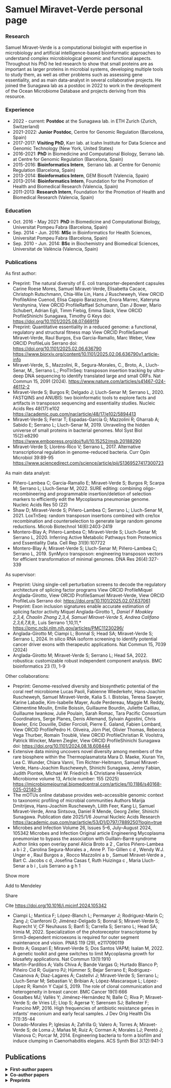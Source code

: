 # Samuel Miravet-Verde personal page

### Research 

<!---
<img style="float: left; width: 15%; height: auto" src="./profile_image.jpeg">
-->

Samuel Miravet-​Verde is a computational biologist with expertise in microbiology and artificial intelligence-​based bioinformatic approaches to understand complex microbiological genomic and functional aspects. Throughout his PhD he led research to show that small proteins are as important as larger proteins in microbial systems, developing multiple tools to study them, as well as other problems such as assessing gene essentiality, and as main data-​analyst in several collaborative projects. He joined the Sunagawa lab as a postdoc in 2022 to work in the development of the Ocean Microbiome Database and projects deriving from this resource.

### Experience 

- 2022 - current: **Postdoc** at the Sunagawa lab. in ETH Zurich (Zurich, Switzerland)
- 2021-​2022: **Junior Postdoc**, Centre for Genomic Regulation (Barcelona, Spain)
- 2017-​2017: **Visiting PhD**, Karr lab. at Icahn Institute for Data Science and Genomic Technology (New York, United States)
- 2016-​2021: **PhD** in Biomedicine and Computational Biology, Serrano lab. at Centre for Genomic Regulation (Barcelona, Spain)
- 2015-​2016: **Bioinformatics Intern**,  Serrano lab. at Centre for Genomic Regulation (Barcelona, Spain)
- 2013-​2014: **Bioinformatics Intern**, GEM Biosoft (Valencia, Spain)
- 2013-​2014: **Bioinformatics Intern**, Foundation for the Promotion of Health and Biomedical Research (Valencia, Spain)
- 2011-​2013: **Research Intern**, Foundation for the Promotion of Health and Biomedical Research (Valencia, Spain)

### Education

- ​Oct. 2016 - May 2021: **PhD** in Biomedicine and Computational Biology, Universitat Pompeu Fabra (Barcelona, Spain)
- Sep. 2014 - Jun. ​2016: **MSc** in Bioinformatics for Health Sciences, Universitat Pompeu Fabra (Barcelona, Spain)
- Sep. 2010 - Jun. ​2014: **BSc** in Biochemistry and Biomedical Sciences, Universitat de València (Valencia, Spain)

### Publications

As first author:

- Preprint: The natural diversity of E. coli transporter-dependent capsules
Carine Roese Mores, Samuel Miravet-Verde, Elisabetta Cacace, Christoph Rutschmann, Chia-Wie Lin, Hans J Ruscheweyh,  View ORCID ProfileAline Cuenod, Elisa Cappio Barazzone, Enora Marrec, Kateryna Vershynina,  View ORCID ProfileRaffael Schumann, Dan J Bower, Mario Schubert, Adrian Egli, Timm Fiebig, Emma Slack,  View ORCID ProfileShinichi Sunagawa, Timothy G Keys
doi: https://doi.org/10.1101/2025.08.07.669119
- Preprint: Quantitative essentiality in a reduced genome: a functional, regulatory and structural fitness map
 View ORCID ProfileSamuel Miravet-Verde, Raul Burgos, Eva Garcia-Ramallo, Marc Weber,  View ORCID ProfileLuis Serrano
doi: https://doi.org/10.1101/2025.02.06.636790 https://www.biorxiv.org/content/10.1101/2025.02.06.636790v1.article-info
- Miravet-Verde, S., Mazzolini, R., Segura-Morales, C., Broto, A., Lluch-Senar, M., Serrano L.; ProTInSeq: transposon insertion tracking by ultra-deep DNA sequencing to identify translated large and small ORFs. Nat Commun 15, 2091 (2024). https://www.nature.com/articles/s41467-024-46112-2
- Miravet-Verde S; Burgos R; Delgado J; Lluch-Senar M; Serrano L, 2020. FASTQINS and ANUBIS: two bioinformatic tools to explore facts and artifacts in transposon sequencing and essentiality studies.  Nucleic Acids Res 48(17):e102 https://academic.oup.com/nar/article/48/17/e102/5894413
- Miravet-Verde S; Ferrar T; Espadas-García G; Mazzolini R; Gharrab A; Sabido E; Serrano L; Lluch-Senar M, 2019. Unraveling the hidden universe of small proteins in bacterial genomes.  Mol Syst Biol 15(2):e8290 https://www.embopress.org/doi/full/10.15252/msb.20188290
- Miravet-Verde S; Lloréns-Rico V; Serrano L, 2017. Alternative transcriptional regulation in genome-reduced bacteria.  Curr Opin Microbiol 39:89-95
https://www.sciencedirect.com/science/article/pii/S1369527417300723

As main data analyst:

- Piñero-Lambea C; Garcia-Ramallo E; Miravet-Verde S; Burgos R; Scarpa M; Serrano L; Lluch-Senar M, 2022. SURE editing: combining oligo-recombineering and programmable insertion/deletion of selection markers to efficiently edit the Mycoplasma pneumoniae genome. Nucleic Acids Res 50 (22)
- Shaw D; Miravet-Verde S; Piñero-Lambea C; Serrano L; Lluch-Senar M, 2021. LoxTnSeq: random transposon insertions combined with cre/lox recombination and counterselection to generate large random genome reductions.  Microb Biotechnol 14(6):2403-2419
- Montero-Blay A; Piñero-Lambea C; Miravet-Verde S; Lluch-Senar M; Serrano L, 2020. Inferring Active Metabolic Pathways from Proteomics and Essentiality Data.  Cell Rep 31(9):107722
- Montero-Blay A; Miravet-Verde S; Lluch-Senar M; Piñero-Lambea C; Serrano L, 2019. SynMyco transposon: engineering transposon vectors for efficient transformation of minimal genomes.  DNA Res 26(4):327-339

As supervisor:
- Preprint: Using single-cell perturbation screens to decode the regulatory architecture of splicing factor programs
 View ORCID ProfileMiquel Anglada-Girotto,  View ORCID ProfileSamuel Miravet-Verde,  View ORCID ProfileLuis Serrano
doi: https://doi.org/10.1101/2025.02.07.637061 
- Preprint: Exon inclusion signatures enable accurate estimation of splicing factor activity
Miquel Anglada-Girotto 1,*, Daniel F Moakley 2,3,4, Chaolin Zhang 2,3,4, Samuel Miravet-Verde 5, Andrea Califano 2,3,6,7,8,9,*, Luis Serrano 1,10,11,* https://pmc.ncbi.nlm.nih.gov/articles/PMC11230296/
- Anglada-Girotto M; Ciampi L; Bonnal S; Head SA; Miravet-Verde S; Serrano L, 2024. In silico RNA isoform screening to identify potential cancer driver exons with therapeutic applications. Nat Commun 15, 7039 (2024)
- Anglada-Girotto M; Miravet-Verde S; Serrano L; Head SA, 2022. robustica: customizable robust independent component analysis. BMC bioinformatics 23 (1), 1-9

Other collaborations:
- Preprint: Genome-resolved diversity and biosynthetic potential of the coral reef microbiome
Lucas Paoli, Fabienne Wiederkehr, Hans-Joachim Ruscheweyh, Samuel Miravet-Verde, Kalia S. I. Bistolas, Teresa Sawyer, Karine Labadie, Kim-Isabelle Mayer, Aude Perdereau, Maggie M. Reddy, Clémentine Moulin, Emilie Boissin, Guillaume Bourdin, Juliette Cailliau, Guillaume Iwankow, Julie Poulain, Sarah Romac, Tara Pacific Consortium Coordinators, Serge Planes, Denis Allemand, Sylvain Agostini, Chris Bowler, Eric Douville, Didier Forcioli, Pierre E. Galand, Fabien Lombard,  View ORCID ProfilePedro H. Oliveira, Jörn Piel, Olivier Thomas, Rebecca Vega Thurber, Romain Troublé,  View ORCID ProfileChristian R. Voolstra, Patrick Wincker, Maren Ziegler,  View ORCID ProfileShinichi Sunagawa
doi: https://doi.org/10.1101/2024.08.18.608444
- Extensive data mining uncovers novel diversity among members of the rare biosphere within the Thermoplasmatota
Mara D. Maeke, Xiuran Yin, Lea C. Wunder, Chiara Vanni, Tim Richter-Heitmann, Samuel Miravet-Verde, Hans-Joachim Ruscheweyh, Shinichi Sunagawa, Jenny Fabian, Judith Piontek, Michael W. Friedrich & Christiane Hassenrück 
Microbiome volume 13, Article number: 155 (2025) https://microbiomejournal.biomedcentral.com/articles/10.1186/s40168-025-02140-8
- The mOTUs online database provides web-accessible genomic context to taxonomic profiling of microbial communities Authors Marija Dmitrijeva, Hans-Joachim Ruscheweyh, Lilith Feer, Kang Li, Samuel Miravet-Verde, Anna Sintsova, Daniel R Mende, Georg Zeller, Shinichi Sunagawa. Publication date
2025/1/6
Journal
Nucleic Acids Research https://academic.oup.com/nar/article/53/D1/D797/7889250?login=true
- Microbes and Infection
Volume 26, Issues 5–6, July–August 2024, 105342
Microbes and Infection
Original article
Engineering Mycoplasma pneumoniae to bypass the association with Guillain-Barré syndrome
Author links open overlay panel
Alicia Broto a 2
, 
Carlos Piñero-Lambea a b i 2
, 
Carolina Segura-Morales a
, 
Anne P. Tio-Gillen c d
, 
Wendy W.J. Unger e
, 
Raul Burgos a
, 
Rocco Mazzolini a b
, 
Samuel Miravet-Verde a
, Bart C. Jacobs c d, Josefina Casas f, Ruth Huizinga c
, 
Maria Lluch-Senar a b i
, Luis Serrano a g h 1

Show more

Add to Mendeley

Share

Cite
https://doi.org/10.1016/j.micinf.2024.105342
- Ciampi L; Mantica F; López-Blanch L; Permanyer J; Rodriguez-Marín C; Zang J; Cianferoni D; Jiménez-Delgado S; Bonnal S; Miravet-Verde S; Ruprecht V; CF Neuhauss S; Banfi S; Carrella S; Serrano L; Head SA; Irimia M, 2022. Specialization of the photoreceptor transcriptome by Srrm3-dependent microexons is required for outer segment maintenance and vision. PNAS 119 (29), e2117090119
- Broto A; Gaspari E; Miravet-Verde S; Dos Santos VAPM; Isalan M, 2022. A genetic toolkit and gene switches to limit Mycoplasma growth for biosafety applications.  Nat Commun 13(1):1910
- Martín-Pardillos A; Valls Chiva Á; Bande Vargas G; Hurtado Blanco P; Piñeiro Cid R; Guijarro PJ; Hümmer S; Bejar Serrano E; Rodriguez-Casanova A; Diaz-Lagares Á; Castellvi J; Miravet-Verde S; Serrano L; Lluch-Senar M; Sebastian V; Bribian A; López-Mascaraque L; López-López R; Ramón Y Cajal S, 2019. The role of clonal communication and heterogeneity in breast cancer.  BMC Cancer 19(1):666
- Gosalbes MJ; Vallès Y; Jiménez-Hernández N; Balle C; Riva P; Miravet-Verde S; de Vries LE; Llop S; Agersø Y; Sørensen SJ; Ballester F; Francino MP, 2016. High frequencies of antibiotic resistance genes in infants' meconium and early fecal samples.  J Dev Orig Health Dis 7(1):35-44
- Dorado-Morales P; Iglesias A; Zafrilla G; Valero A; Torres A; Miravet-Verde S; de Loma J; Mañas M; Ruiz A; Corman A; Morales LJ; Peretó J; Vilanova C; Porcar M, 2014. Engineering bacteria to form a biofilm and induce clumping in Caenorhabditis elegans.  ACS Synth Biol 3(12):941-3

## Publications

<details>
<summary><strong>First-author papers</strong></summary>

- "**Protein fold diversity patterns in the global ocean microbiome**" — Lucas Pavlovic, Olivier Jaillon, ..., *Nature Communications*, 2024 (12 Feb 2024). [📄 Link](https://www.nature.com/articles/s41467-024-46112-2)

- "**[Title of your second first-author paper]**" — First Author, Second Author, ..., Lucas Pavlovic, ..., Second-to-last Author, Last Author. *Nature Communications*, 2024 (Date). [📄 Link](URL)

</details>

<details>
<summary><strong>Co-author papers</strong></summary>

- "**[Paper title]**" — First Author, Second Author, ..., Lucas Pavlovic, ..., Second-to-last Author, Last Author. *Journal Name*, 2024 (Date). [📄 Link](URL)

</details>

<details>
<summary><strong>Preprints</strong></summary>

- "**[Title]**" — First Author, Second Author, ..., Lucas Pavlovic, ..., Second-to-last Author, Last Author. *bioRxiv*, 2025 (Date). [📄 Link](URL)

</details>
